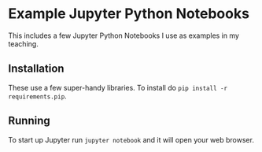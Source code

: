 Example Jupyter Python Notebooks
================================

This includes a few Jupyter Python Notebooks I use as examples in my teaching.

Installation
------------

These use a few super-handy libraries.  To install do `pip install -r requirements.pip`.

Running
-------

To start up Jupyter run `jupyter notebook` and it will open your web browser.

